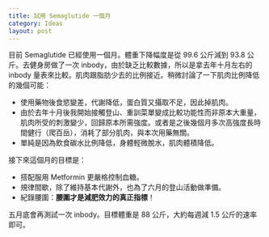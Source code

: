 ```yaml
---
title: 試用 Semaglutide 一個月
category: Ideas
layout: post
---
```


目前 Semaglutide 已經使用一個月。體重下降幅度是從 99.6 公斤減到 93.8 公斤。去健身房做了一次 inbody，由於缺乏比較數據，所以是拿去年十月左右的 inbody 量表來比較。肌肉跟脂肪少去的比例接近。稍微討論了一下肌肉比例降低的幾個可能：

- 使用藥物後食慾變差，代謝降低，蛋白質又攝取不足，因此掉肌肉。
- 由於去年十月後我開始接觸登山、重訓菜單變成比較功能性而非原本大重量，肌肉所受的刺激變少，回歸原本所需強度。或者是之後幾個月多次高強度長時間健行（爬百岳），消耗了部分肌肉，與本次用藥無關。
- 單純是因為飲食碳水比例降低，身體輕微脫水，肌肉體積降低。

接下來這個月的目標是：

- 搭配服用 Metformin 更嚴格控制血糖。
- 規律間歇，除了維持基本代謝外，也為了六月的登山活動做準備。
- 紀錄腰圍：**腰圍才是減肥效力的真正指標**！

五月底會再測試一次 inbody。目標體重是 88 公斤，大約每週減 1.5 公斤的速率即可。
